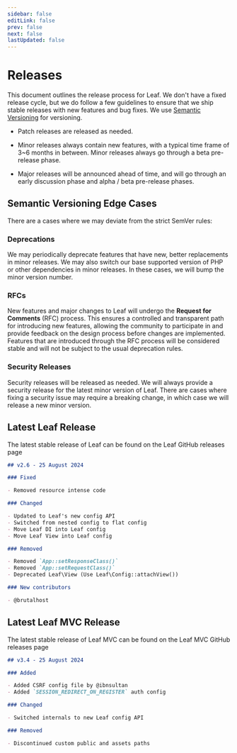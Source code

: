 ```yaml
---
sidebar: false
editLink: false
prev: false
next: false
lastUpdated: false
---
```


# Releases

This document outlines the release process for Leaf. We don't have a fixed release cycle, but we do follow a few guidelines to ensure that we ship stable releases with new features and bug fixes. We use [Semantic Versioning](https://semver.org/) for versioning.

- Patch releases are released as needed.

- Minor releases always contain new features, with a typical time frame of 3~6 months in between. Minor releases always go through a beta pre-release phase.

- Major releases will be announced ahead of time, and will go through an early discussion phase and alpha / beta pre-release phases.

## Semantic Versioning Edge Cases

There are a cases where we may deviate from the strict SemVer rules:

### Deprecations

We may periodically deprecate features that have new, better replacements in minor releases. We may also switch our base supported version of PHP or other dependencies in minor releases. In these cases, we will bump the minor version number.

### RFCs

New features and major changes to Leaf will undergo the **Request for Comments** (RFC) process. This ensures a controlled and transparent path for introducing new features, allowing the community to participate in and provide feedback on the design process before changes are implemented. Features that are introduced through the RFC process will be considered stable and will not be subject to the usual deprecation rules.

### Security Releases

Security releases will be released as needed. We will always provide a security release for the latest minor version of Leaf. There are cases where fixing a security issue may require a breaking change, in which case we will release a new minor version.

## Latest Leaf Release

The latest stable release of Leaf can be found on the Leaf GitHub releases page

```markdown
## v2.6 - 25 August 2024

### Fixed

- Removed resource intense code

### Changed

- Updated to Leaf's new config API
- Switched from nested config to flat config
- Move Leaf DI into Leaf config
- Move Leaf View into Leaf config

### Removed

- Removed `App::setResponseClass()`
- Removed `App::setRequestClass()`
- Deprecated Leaf\View (Use Leaf\Config::attachView())

### New contributors

- @brutalhost
```

## Latest Leaf MVC Release

The latest stable release of Leaf MVC can be found on the Leaf MVC GitHub releases page

```markdown
## v3.4 - 25 August 2024

### Added

- Added CSRF config file by @ibnsultan
- Added `SESSION_REDIRECT_ON_REGISTER` auth config

### Changed

- Switched internals to new Leaf config API

### Removed

- Discontinued custom public and assets paths
```
